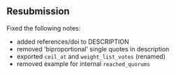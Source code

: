 ## Resubmission
Fixed the following notes:
* added references/doi to DESCRIPTION
* removed 'biproportional' single quotes in description
* exported `ceil_at` and `weight_list_votes` (renamed)
* removed example for internal `reached_quorums`
